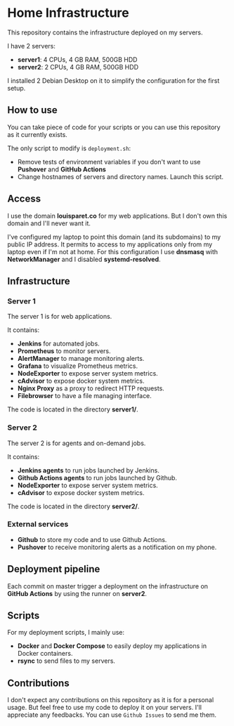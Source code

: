 # Home Infrastructure

This repository contains the infrastructure deployed on my servers.

I have 2 servers:
- **server1**: 4 CPUs, 4 GB RAM, 500GB HDD
- **server2**: 2 CPUs, 4 GB RAM, 500GB HDD

I installed 2 Debian Desktop on it to simplify the configuration for the first setup.

## How to use

You can take piece of code for your scripts or you can use this repository as it currently exists.

The only script to modify is `deployment.sh`:
- Remove tests of environment variables if you don't want to use **Pushover** and **GitHub Actions**
- Change hostnames of servers and directory names.
Launch this script.

## Access

I use the domain **louisparet.co** for my web applications. But I don't own this domain and I'll never want it.

I've configured my laptop to point this domain (and its subdomains) to my public IP address. It permits to access to my applications only from my laptop even if I'm not at home.
For this configuration I use **dnsmasq** with **NetworkManager** and I disabled **systemd-resolved**.

## Infrastructure

### Server 1

The server 1 is for web applications.

It contains:
- **Jenkins** for automated jobs.
- **Prometheus** to monitor servers.
- **AlertManager** to manage monitoring alerts.
- **Grafana** to visualize Prometheus metrics.
- **NodeExporter** to expose server system metrics.
- **cAdvisor** to expose docker system metrics.
- **Nginx Proxy** as a proxy to redirect HTTP requests.
- **Filebrowser** to have a file managing interface.

The code is located in the directory **server1/**.

### Server 2

The server 2 is for agents and on-demand jobs.

It contains:
- **Jenkins agents** to run jobs launched by Jenkins.
- **Github Actions agents** to run jobs launched by Github.
- **NodeExporter** to expose server system metrics.
- **cAdvisor** to expose docker system metrics.

The code is located in the directory **server2/**.

### External services

- **Github** to store my code and to use Github Actions.
- **Pushover** to receive monitoring alerts as a notification on my phone.

## Deployment pipeline

Each commit on master trigger a deployment on the infrastructure on **GitHub Actions** by using the runner on **server2**.

## Scripts

For my deployment scripts, I mainly use:
- **Docker** and **Docker Compose** to easily deploy my applications in Docker containers.
- **rsync** to send files to my servers.

## Contributions

I don't expect any contributions on this repository as it is for a personal usage.
But feel free to use my code to deploy it on your servers.
I'll appreciate any feedbacks. You can use `Github Issues` to send me them.
